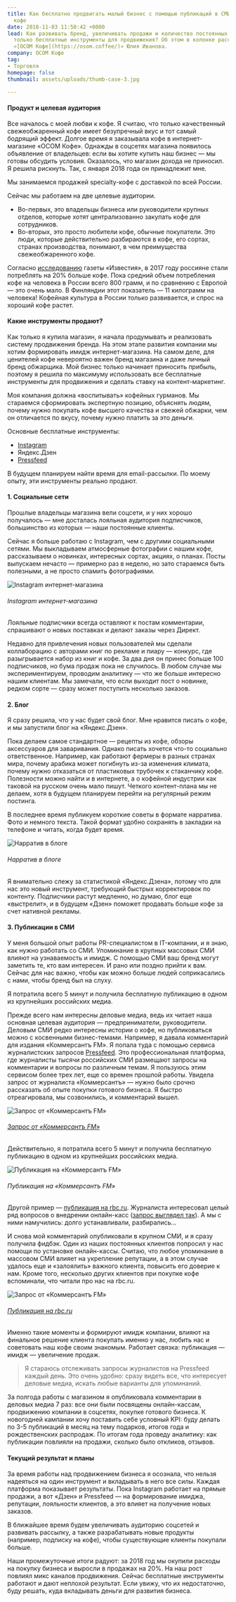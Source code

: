 ```yaml
---
title: Как бесплатно продвигать малый бизнес с помощью публикаций в СМИ. Опыт интернет-магазина
  кофе
date: 2018-11-03 11:50:42 +0000
lead: Как развивать бренд, увеличивать продажи и количество постоянных клиентов, используя
  только бесплатные инструменты для продвижения? Об этом в колонке рассказывает владелица
  «[ОСОМ Кофе](https://osom.coffee/)» Юлия Иванова.
company: ОСОМ Кофе
tag:
- Торговля
homepage: false
thumbnail: assets/uploads/thumb-case-3.jpg

---
```

#### Продукт и целевая аудитория

Все началось с моей любви к кофе. Я считаю, что только качественный свежеобжаренный кофе имеет безупречный вкус и тот самый бодрящий эффект. Долгое время я заказывала кофе в интернет-магазине «ОСОМ Кофе». Однажды в соцсетях магазина появилось объявление от владельцев: если вы хотите купить наш бизнес — мы готовы обсудить условия. Оказалось, что магазин дохода не приносил. Я решила рискнуть. Так, с января 2018 года он принадлежит мне.

Мы  занимаемся продажей specialty-кофе с доставкой по всей России.

Сейчас мы работаем на две целевые аудитории.

* Во-первых, это владельцы бизнеса или руководители крупных отделов, которые хотят централизованно закупать кофе для сотрудников.
* Во-вторых, это просто любители кофе, обычные покупатели. Это люди, которые действительно разбираются в кофе, его сортах, странах производства, понимают, в чем преимущества свежеобжаренного кофе.

Согласно [исследованию](https://iz.ru/654393/roksana-avetisian/rossiiane-perekhodiat-s-chaia-na-kofe) газеты «Известия», в 2017 году россияне стали потреблять на 20% больше кофе. Пока средний объем потребления кофе на человека в России всего 800 грамм, и по сравнению с Европой — это очень мало. В Финляндии этот показатель — 11 килограмм на человека! Кофейная культура в России только развивается, и спрос на хороший кофе растет.

#### Какие инструменты продают?

Как только я купила магазин, я начала продумывать и реализовать систему продвижения бренда. На этом этапе развития компании мы хотим формировать имидж интернет-магазина. На самом деле, для ценителей кофе невероятно важен бренд магазина и даже личный бренд обжарщика. Мой бизнес только начинает приносить прибыль, поэтому я решила по максимуму использовать все бесплатные инструменты для продвижения и сделать ставку на контент-маркетинг.

Моя компания должна «воспитывать» кофейных гурманов. Мы стараемся сформировать экспертную позицию, объяснять людям, почему нужно покупать кофе высшего качества и свежей обжарки, чем он отличается по вкусу, почему нужно платить за это деньги.

Основные бесплатные инструменты:

* [Instagram](https://www.instagram.com/osomcoffee/)
* Яндекс.Дзен
* [Pressfeed](https://pressfeed.ru/)

В будущем планируем найти время для email-рассылки. По моему опыту, эти инструменты реально продают.

#### 1. Социальные сети

Прошлые владельцы магазина вели соцсети, и у них хорошо получалось — мне досталась лояльная аудитория подписчиков, большинство из которых — наши постоянные клиенты.

Сейчас я больше работаю с Instagram, чем с другими социальными сетями. Мы выкладываем атмосферные фотографии с нашим кофе, рассказываем о новинках, интересных сортах, акциях, о планах. Посты выпускаем нечасто — примерно раз в неделю, но зато стараемся быть полезными, а не просто спамить фотографиями.

![Instagram интернет-магазина](https://rb.ru/media/thumb/2018-08-06_10-44-07.png.700x518_q95.jpg)

###### Instagram интернет-магазина

Лояльные подписчики всегда оставляют к постам комментарии, спрашивают о новых поставках и делают заказы через Директ.

Недавно для привлечения новых пользователей мы сделали коллаборацию с авторами книг по рекламе и пиару — конкурс, где разыгрывается набор из книг и кофе. За два дня он принес больше 100 подписчиков, но бума продаж пока не случилось. В любом случае мы экспериментируем, проводим аналитику — что же больше интересно нашим клиентам. Мы замечали, что если выходит пост о новинке, редком сорте — сразу может поступить несколько заказов.

#### 2. Блог

Я сразу решила, что у нас будет свой блог. Мне нравится писать о кофе, и мы запустили блог на «Яндекс.Дзен».

Пока делаем самое стандартное — рецепты из кофе, обзоры аксессуаров для заваривания. Однако писать хочется что-то социально ответственное. Например, как работают фермеры в разных странах мира, почему арабика может погибнуть из-за изменения климата, почему нужно отказаться от пластиковых трубочек к стаканчику кофе. Полезности можно найти и в интернете, а о кофейной индустрии как таковой на русском очень мало пишут. Четкого контент-плана мы не делаем, хотя в будущем планируем перейти на регулярный режим постинга.

В последнее время публикуем короткие советы в формате нарратива. Фото и немного текста. Такой формат удобно сохранять в закладки на телефоне и читать, когда будет время.

![Нарратив в блоге](https://rb.ru/media/thumb/tjr6wk8fafc_uiqzNFH.jpg.600x543_q95.jpg)

###### Нарратив в блоге

Я внимательно слежу за статистикой «Яндекс.Дзена», потому что для нас это новый инструмент, требующий быстрых корректировок по контенту. Подписчики растут медленно, но думаю, блог еще «выстрелит», и в будущем «Дзен» поможет продавать больше кофе за счет нативной рекламы.

#### 3. Публикации в СМИ

У меня большой опыт работы PR-специалистом в IT-компании, и я знаю, как нужно работать со СМИ. Упоминание в крупных массовых СМИ влияют на узнаваемость и имидж. С помощью СМИ ваш бренд могут заметить те, кто вам интересен. И рано или поздно прийти к вам. Сейчас для нас важно, чтобы как можно больше людей соприкасались с нами, чтобы бренд был на слуху.

Я потратила всего 5 минут и получила бесплатную публикацию в одном из крупнейших российских медиа.

Прежде всего нам интересны деловые медиа, ведь их читает наша основная целевая аудитория — предприниматели, руководители. Деловым СМИ редко интересны истории о кофе, но публиковаться можно с косвенными бизнес-темами. Например, я давала комментарий для издания «Коммерсантъ FM». Я попала туда с помощью сервиса журналистских запросов [Pressfeed](https://pressfeed.ru/). Это профессиональная платформа, где журналисты тысячи российских СМИ размещают запросы на комментарии и вопросы по различным темам. Я пользуюсь этим сервисом более трех лет, еще со времен прошлой работы. Увидела запрос от журналиста «Коммерсантъ» — нужно было срочно рассказать об опыте покупки готового бизнеса. Я быстро отреагировала, мы созвонились, и комментарий вышел.

![Запрос от «Коммерсантъ FM»](https://pressfeed.ru/assets/img/cases/osom1.jpg)

###### [Запрос от «Коммерсантъ FM»](https://pressfeed.ru/query/40193)

Действительно, я потратила всего 5 минут и получила бесплатную публикацию в одном из крупнейших российских медиа.

![Публикация на «Коммерсантъ FM»](https://rb.ru/media/upload_tmp/2018/2018-08-09_14-09-19.png)

###### Публикация на «Коммерсантъ FM»

Другой пример — [публикация на rbc.ru](https://www.rbc.ru/own_business/30/06/2018/5b35ff679a7947a89520dae2). Журналиста интересовал целый ряд вопросов о внедрении онлайн-касс ([запрос выглядел так](https://pressfeed.ru/query/44779)). А мы с ними намучились: долго устанавливали, разбирались…

И снова мой комментарий опубликовали в крупном СМИ, и я сразу получила фидбэк. Один из наших постоянных клиентов попросил у нас помощи по установке онлайн-кассы. Считаю, что любое упоминание в массовом СМИ влияет на укрепление репутации, а в этом случае удалось еще и «залоялить» важного клиента, повысить его доверие к нам. Кроме того, несколько других клиентов при покупке кофе вспоминали, что читали про нас на rbc.ru.

![Запрос от «Коммерсантъ FM»](https://pressfeed.ru/assets/img/cases/osom2.jpg)

###### [Публикация на rbc.ru](https://www.rbc.ru/own_business/30/06/2018/5b35ff679a7947a89520dae2)

Именно такие моменты и формируют имидж компании, влияют на финальное решение клиента покупать именно у нас, любить нас и советовать наш кофе своим знакомым. Работает связка: публикация — имидж — увеличение продаж.

> Я стараюсь отслеживать запросы журналистов на Pressfeed каждый день. Это очень удобно: сразу видеть все, что интересует деловые медиа, искать любые варианты для упоминаний.

За полгода работы с магазином я опубликовала комментарии в деловых медиа 7 раз: все они были посвящены онлайн-кассам, продвижению компании в соцсетях, покупке готового бизнеса. К новогодней кампании хочу поставить себе условный KPI: буду делать по 3-5 публикаций в месяц на тему подарков, итогов года и рождественских распродаж. По итогам года проведу аналитику: как публикации повлияли на продажи, сколько было откликов, отзывов.

#### Текущий результат и планы

За время работы над продвижением бизнеса я осознала, что нельзя надеяться на один инструмент и вкладывать в него все силы. Каждая платформа показывает результаты. Пока Instagram работает на прямые продажи, а вот «Дзен» и Pressfeed — на формирование имиджа, репутации, лояльности клиентов, а это влияет на получение новых заказов.

В ближайшее время будем увеличивать аудиторию соцсетей и развивать рассылку, а также разрабатывать новые продукты (например, подписку на кофе), чтобы существующие клиенты покупали больше.

Наши промежуточные итоги радуют: за 2018 год мы окупили расходы на покупку бизнеса и выросли в продажах на 20%. На наш рост повлиял микс каналов продвижения. Сейчас бесплатные инструменты работают и дают неплохой результат. Если увижу, что их недостаточно, буду решать, куда вкладывать деньги для развития бизнеса.